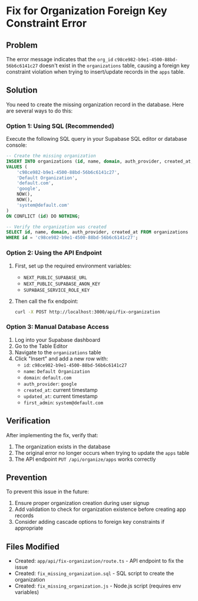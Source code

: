 # Fix for Organization Foreign Key Constraint Error

## Problem
The error message indicates that the `org_id` `c98ce982-b9e1-4500-88bd-56b6c6141c27` doesn't exist in the `organizations` table, causing a foreign key constraint violation when trying to insert/update records in the `apps` table.

## Solution
You need to create the missing organization record in the database. Here are several ways to do this:

### Option 1: Using SQL (Recommended)
Execute the following SQL query in your Supabase SQL editor or database console:

```sql
-- Create the missing organization
INSERT INTO organizations (id, name, domain, auth_provider, created_at, updated_at, first_admin)
VALUES (
    'c98ce982-b9e1-4500-88bd-56b6c6141c27',
    'Default Organization',
    'default.com',
    'google',
    NOW(),
    NOW(),
    'system@default.com'
)
ON CONFLICT (id) DO NOTHING;

-- Verify the organization was created
SELECT id, name, domain, auth_provider, created_at FROM organizations 
WHERE id = 'c98ce982-b9e1-4500-88bd-56b6c6141c27';
```

### Option 2: Using the API Endpoint
1. First, set up the required environment variables:
   - `NEXT_PUBLIC_SUPABASE_URL`
   - `NEXT_PUBLIC_SUPABASE_ANON_KEY`
   - `SUPABASE_SERVICE_ROLE_KEY`

2. Then call the fix endpoint:
   ```bash
   curl -X POST http://localhost:3000/api/fix-organization
   ```

### Option 3: Manual Database Access
1. Log into your Supabase dashboard
2. Go to the Table Editor
3. Navigate to the `organizations` table
4. Click "Insert" and add a new row with:
   - `id`: `c98ce982-b9e1-4500-88bd-56b6c6141c27`
   - `name`: `Default Organization`
   - `domain`: `default.com`
   - `auth_provider`: `google`
   - `created_at`: current timestamp
   - `updated_at`: current timestamp
   - `first_admin`: `system@default.com`

## Verification
After implementing the fix, verify that:
1. The organization exists in the database
2. The original error no longer occurs when trying to update the `apps` table
3. The API endpoint `PUT /api/organize/apps` works correctly

## Prevention
To prevent this issue in the future:
1. Ensure proper organization creation during user signup
2. Add validation to check for organization existence before creating app records
3. Consider adding cascade options to foreign key constraints if appropriate

## Files Modified
- Created: `app/api/fix-organization/route.ts` - API endpoint to fix the issue
- Created: `fix_missing_organization.sql` - SQL script to create the organization
- Created: `fix_missing_organization.js` - Node.js script (requires env variables)